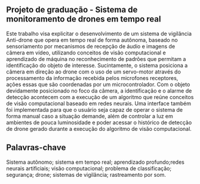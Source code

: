 ## Projeto de graduação - Sistema de monitoramento de drones em tempo real

  Este trabalho visa explicitar o desenvolvimento de um sistema de vigilância Anti-drone que
opera em tempo real de forma autônoma, baseado no sensoriamento por mecanismos de
recepção de áudio e imagens de câmera em vídeo, utilizando conceitos de visão computacional e aprendizado de máquina no reconhecimento de padrões que permitam a identificação
do objeto de interesse. Sucintamente, o sistema posiciona a câmera em direção ao drone
com o uso de um servo-motor através do processamento da informação recebida pelos
microfones receptores, ações essas que são coordenadas por um microcontrolador. Com o
objeto devidamente posicionado no foco da câmera, a identificação e o alarme de detecção
acontecem com a execução de um algoritmo que reúne conceitos de visão computacional
baseado em redes neurais. Uma interface também foi implementada para que o usuário seja
capaz de operar o sistema de forma manual caso a situação demande, além de controlar a
luz em ambientes de pouca luminosidade e poder acessar o histórico de detecção de drone
gerado durante a execução do algoritmo de visão computacional.

## Palavras-chave
 Sistema autônomo; sistema em tempo real; aprendizado profundo;redes neurais artificiais; visão computacional; problema de classificação; segurança; drone; sistemas de vigilância; rastreamento por som.
